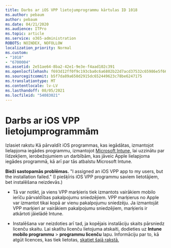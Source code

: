 ```yaml
---
title: Darbs ar iOS VPP lietojumprogrammu kārtulas ID 1018
ms.author: pebaum
author: pebaum
ms.date: 04/21/2020
ms.audience: ITPro
ms.topic: article
ms.service: o365-administration
ROBOTS: NOINDEX, NOFOLLOW
localization_priority: Normal
ms.custom:
- "1018"
- "6700004"
ms.assetid: 2e51ae64-8ba2-42e1-9e3e-f4aad102c391
ms.openlocfilehash: f693d12ff0f9c193cba0c6a6802b22d7acd37532c65986e5f6613e18c021f06b
ms.sourcegitcommit: b5f7da89a650d2915dc652449623c78be6247175
ms.translationtype: MT
ms.contentlocale: lv-LV
ms.lasthandoff: 08/05/2021
ms.locfileid: "54083021"
---
```

# <a name="working-with-ios-vpp-applications"></a>Darbs ar iOS VPP lietojumprogrammām

Izlasiet rakstu Kā pārvaldīt iOS programmas, kas iegādātas, izmantojot lielapjoma iegādes programmu, izmantojot [Microsoft Intune,](https://docs.microsoft.com/intune/vpp-apps-ios) lai uzzinātu par līdzekļiem, ierobežojumiem un darbībām, kas jāveic Apple lielapjoma iegādes programmā, kā arī par tās atbalstu Microsoft Intune.
  
 **Bieži sastopamās problēmas.** "I assigned an iOS VPP app to my users, but the installation failed." (I piešķīris iOS VPP programmu saviem lietotājiem, bet instalēšana neizdevās.)
  
- Tā var notikt, ja viens VPP marķieris tiek izmantots vairākiem mobilo ierīču pārvaldības pakalpojumu sniedzējiem. VPP marķierus no Apple var izmantot tikai kopā ar vienu pakalpojumu sniedzēju. Ja izmantojāt VPP marķieri ar vairākiem pakalpojumu sniedzējiem, marķieris ir atkārtoti jāielādē Intune.

- Instalēšana var neizdoties arī tad, ja kopējais instalāciju skaits pārsniedz licenču skaitu. Lai skatītu licenču lietojuma atskaiti, dodieties uz **Intune mobilo programmu** \> **programmu licenču** lapu. Informāciju par to, kā atgūt licences, kas tiek lietotas, [skatiet šajā rakstā.](https://docs.microsoft.com/intune/vpp-apps-ios#revoking-app-licenses-and-deleting-tokens)
